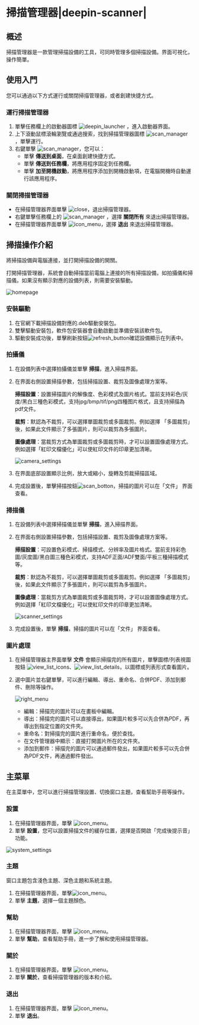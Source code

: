 # 掃描管理器|deepin-scanner|

## 概述

掃描管理器是一款管理掃描設備的工具，可同時管理多個掃描設備。界面可視化，操作簡單。

## 使用入門

您可以通過以下方式運行或關閉掃描管理器，或者創建快捷方式。

### 運行掃描管理器

1. 單擊任務欄上的啟動器圖標 ![deepin_launcher](../common/deepin_launcher.svg) ，進入啟動器界面。
2. 上下滾動鼠標滾輪瀏覽或通過搜索，找到掃描管理器圖標 ![scan_manager](../common/scan_manager.svg)，單擊運行。
3. 右鍵單擊 ![scan_manager](../common/scan_manager.svg)，您可以：
   - 單擊 **傳送到桌面**，在桌面創建快捷方式。
   - 單擊 **傳送到任務欄**，將應用程序固定到任務欄。
   - 單擊 **加至開機啟動**，將應用程序添加到開機啟動項，在電腦開機時自動運行該應用程序。

### 關閉掃描管理器

- 在掃描管理器界面單擊 ![close](../common/close.svg)，退出掃描管理器。
- 右鍵單擊任務欄上的 ![scan_manager](../common/scan_manager.svg) ，選擇 **關閉所有** 來退出掃描管理器。
- 在掃描管理器界面單擊 ![icon_menu](../common/icon_menu.svg)，選擇 **退出** 來退出掃描管理器。

## 掃描操作介紹

將掃描設備與電腦連接，並打開掃描設備的開關。

打開掃描管理器，系統會自動掃描當前電腦上連接的所有掃描設備，如拍攝儀和掃描儀。如果沒有顯示對應的設備列表，則需要安裝驅動。

![homepage](fig/homepage.png)

### 安裝驅動

1. 在官網下載掃描設備對應的.deb驅動安裝包。
2. 雙擊驅動安裝包，軟件包安裝器會自動啟動並準備安裝該軟件包。
3. 驅動安裝成功後，單擊刷新按鈕![refresh_button](../common/refresh_button.svg)確認設備顯示在列表中。

### 拍攝儀

1. 在設備列表中選擇拍攝儀並單擊 **掃描**，進入掃描界面。

2. 在界面右側設置掃描參數，包括掃描設置、裁剪及圖像處理方案等。

   **掃描設置**：設置掃描圖片的解像度、色彩模式及圖片格式。當前支持彩色/灰度/黑白三種色彩模式，支持jpg/bmp/tif/png四種图片格式，且支持掃描為pdf文件。

   **裁剪**：默認為不裁剪，可以選擇單圖裁剪或多圖裁剪。例如選擇 「多圖裁剪」 後，如果此文件顯示了多張圖片，則可以裁剪為多張圖片。

   **圖像處理**：當裁剪方式為單圖裁剪或多圖裁剪時，才可以設置圖像處理方式。例如選擇「紅印文檔優化」可以使紅印文件的印章更加清晰。

   ![camera_settings](fig/camera_settings.png)
   &nbsp;&nbsp;&nbsp;&nbsp;&nbsp;&nbsp;&nbsp;&nbsp;&nbsp;&nbsp;&nbsp;&nbsp;&nbsp;
   
3. 在界面底部設置顯示比例，放大或縮小，旋轉及剪裁掃描區域。

4. 完成設置後，單擊掃描按鈕![scan_botton](fig/scan_botton.png)，掃描的圖片可以在「文件」 界面查看。


### 掃描儀

1. 在設備列表中選擇掃描儀並單擊 **掃描**，進入掃描界面。

2. 在界面右側設置掃描參數，包括掃描設置、裁剪及圖像處理方案等。

   **掃描設置**：可設置色彩模式、掃描模式、分辨率及圖片格式。當前支持彩色圖/灰度圖/黑白圖三種色彩模式，支持ADF正面/ADF雙面/平板三種掃描模式等。

   **裁剪**：默認為不裁剪，可以選擇單圖裁剪或多圖裁剪。例如選擇 「多圖裁剪」 後，如果此文件顯示了多張圖片，則可以裁剪為多張圖片。

   **圖像處理**：當裁剪方式為單圖裁剪或多圖裁剪時，才可以設置圖像處理方式。例如選擇「紅印文檔優化」可以使紅印文件的印章更加清晰。

   ![scanner_settings](fig/scanner_settings.png)
   &nbsp;&nbsp;&nbsp;&nbsp;&nbsp;&nbsp;&nbsp;&nbsp;&nbsp;&nbsp;&nbsp;&nbsp;&nbsp;
   
3. 完成設置後，單擊 **掃描**，掃描的圖片可以在「文件」 界面查看。

### 圖片處理

1. 在掃描管理器主界面單擊 **文件** 會顯示掃描完的所有圖片，單擊圖標/列表視圖按鈕 ![view_list_icons](../common/view_list_icons.svg)、![view_list_details](../common/view_list_details.svg)，以圖標或列表形式查看圖片。

2. 選中圖片並右鍵單擊，可以進行編輯、導出、重命名、合併PDF、添加到郵件、刪除等操作。

   ![right_menu](fig/right_menu.png)
   &nbsp;&nbsp;&nbsp;&nbsp;&nbsp;&nbsp;&nbsp;&nbsp;&nbsp;&nbsp;&nbsp;&nbsp;&nbsp;
   - 編輯：掃描完的圖片可以在畫板中編輯。
   - 導出：掃描完的圖片可以直接導出，如果圖片較多可以先合併為PDF，再導出到指定位置的文件夾。
   - 重命名：對掃描完的圖片進行重命名，便於查找。
   - 在文件管理器中顯示：直接打開圖片所在的文件夾。
   - 添加到郵件：掃描完的圖片可以通過郵件發出，如果圖片較多可以先合併為PDF文件，再通過郵件發出。

## 主菜單

在主菜單中，您可以進行掃描管理設置、切換窗口主題，查看幫助手冊等操作。

### 設置

1. 在掃描管理器界面，單擊 ![icon_menu](../common/icon_menu.svg)。
2. 單擊 **設置**，您可以設置掃描文件的緩存位置，選擇是否開啟「完成後提示音」功能。

![system_settings](fig/system_settings.png)

### 主題

窗口主題包含淺色主題、深色主題和系統主題。

1. 在掃描管理器界面，單擊![icon_menu](../common/icon_menu.svg)。
2. 單擊 **主題**，選擇一個主題顏色。

### 幫助

1. 在掃描管理器界面，單擊 ![icon_menu](../common/icon_menu.svg)。
2. 單擊 **幫助**，查看幫助手冊，進一步了解和使用掃描管理器。

### 關於

1. 在掃描管理器界面，單擊 ![icon_menu](../common/icon_menu.svg)。
2. 單擊 **關於**，查看掃描管理器的版本和介紹。

### 退出

1. 在掃描管理器界面，單擊 ![icon_menu](../common/icon_menu.svg)。
2. 單擊 **退出**。